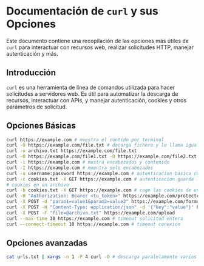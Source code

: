 # Documentación de `curl` y sus Opciones

Este documento contiene una recopilación de las opciones más útiles de
`curl` para interactuar con recursos web, realizar solicitudes HTTP,
manejar autenticación y más.

## Introducción

`curl` es una herramienta de línea de comandos utilizada para hacer
solicitudes a servidores web. Es útil para automatizar la descarga de recursos,
interactuar con APIs, y manejar autenticación, cookies y otros parámetros de solicitud.

## Opciones Básicas


```bash
curl https://example.com # muestra el contido por terminal
curl -O https://example.com/file.txt # decarga fichero y lo llama igual que el remoto
curl -o archivo.txt https://example.com/file.txt
curl -O https://example.com/file1.txt -O https://example.com/file2.txt # descarga varios
curl -i https://example.com # mustra encabezados y contenido
curl -I https://example.com # muentra solo encabezados
curl -u username:password https://example.com # autenticacion basica contraseña usuario
curl -c cookies.txt -X GET https://example.com # autenticacion guarda las 
# cookies en un archivo
curl -b cookies.txt -X GET https://example.com # coge las cookies de un archivo
curl -H "Authorization: Bearer <tu_token>" https://example.com/protected-resource
curl -X POST -d "param1=value1&param2=value2" https://example.com/formulario
curl -X POST -H "Content-Type: application/json" -d '{"key":"value"}' https://example.com/api
curl -X POST -F "file=@archivo.txt" https://example.com/upload
curl --max-time 30 https://example.com # timeout solicitud entera
curl --connect-timeout 10 https://example.com # timeout conexion
```

## Opciones avanzadas

```bash
cat urls.txt | xargs -n 1 -P 4 curl -O # descarga paralelamente varios ficheros
```
